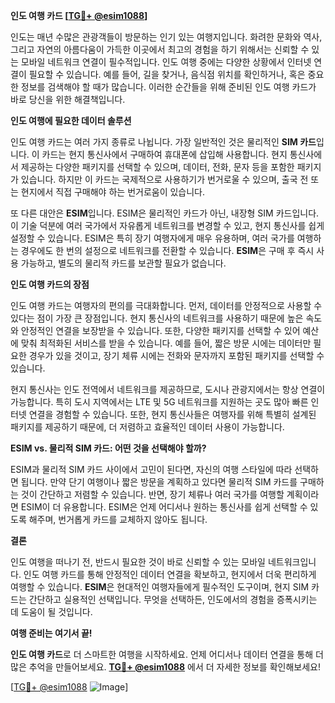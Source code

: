 **인도 여행 카드 [[TG💪+ @esim1088](https://t.me/s/esim1088)]**

인도는 매년 수많은 관광객들이 방문하는 인기 있는 여행지입니다. 화려한 문화와 역사, 그리고 자연의 아름다움이 가득한 이곳에서 최고의 경험을 하기 위해서는 신뢰할 수 있는 모바일 네트워크 연결이 필수적입니다. 인도 여행 중에는 다양한 상황에서 인터넷 연결이 필요할 수 있습니다. 예를 들어, 길을 찾거나, 음식점 위치를 확인하거나, 혹은 중요한 정보를 검색해야 할 때가 많습니다. 이러한 순간들을 위해 준비된 인도 여행 카드가 바로 당신을 위한 해결책입니다.

**인도 여행에 필요한 데이터 솔루션**

인도 여행 카드는 여러 가지 종류로 나뉩니다. 가장 일반적인 것은 물리적인 **SIM 카드**입니다. 이 카드는 현지 통신사에서 구매하여 휴대폰에 삽입해 사용합니다. 현지 통신사에서 제공하는 다양한 패키지를 선택할 수 있으며, 데이터, 전화, 문자 등을 포함한 패키지가 있습니다. 하지만 이 카드는 국제적으로 사용하기가 번거로울 수 있으며, 출국 전 또는 현지에서 직접 구매해야 하는 번거로움이 있습니다.

또 다른 대안은 **ESIM**입니다. ESIM은 물리적인 카드가 아닌, 내장형 SIM 카드입니다. 이 기술 덕분에 여러 국가에서 자유롭게 네트워크를 변경할 수 있고, 현지 통신사를 쉽게 설정할 수 있습니다. ESIM은 특히 장기 여행자에게 매우 유용하며, 여러 국가를 여행하는 경우에도 한 번의 설정으로 네트워크를 전환할 수 있습니다. **ESIM**은 구매 후 즉시 사용 가능하고, 별도의 물리적 카드를 보관할 필요가 없습니다.

**인도 여행 카드의 장점**

인도 여행 카드는 여행자의 편의를 극대화합니다. 먼저, 데이터를 안정적으로 사용할 수 있다는 점이 가장 큰 장점입니다. 현지 통신사의 네트워크를 사용하기 때문에 높은 속도와 안정적인 연결을 보장받을 수 있습니다. 또한, 다양한 패키지를 선택할 수 있어 예산에 맞춰 최적화된 서비스를 받을 수 있습니다. 예를 들어, 짧은 방문 시에는 데이터만 필요한 경우가 있을 것이고, 장기 체류 시에는 전화와 문자까지 포함된 패키지를 선택할 수 있습니다.

현지 통신사는 인도 전역에서 네트워크를 제공하므로, 도시나 관광지에서는 항상 연결이 가능합니다. 특히 도시 지역에서는 LTE 및 5G 네트워크를 지원하는 곳도 많아 빠른 인터넷 연결을 경험할 수 있습니다. 또한, 현지 통신사들은 여행자를 위해 특별히 설계된 패키지를 제공하기 때문에, 더 저렴하고 효율적인 데이터 사용이 가능합니다.

**ESIM vs. 물리적 SIM 카드: 어떤 것을 선택해야 할까?**

ESIM과 물리적 SIM 카드 사이에서 고민이 된다면, 자신의 여행 스타일에 따라 선택하면 됩니다. 만약 단기 여행이나 짧은 방문을 계획하고 있다면 물리적 SIM 카드를 구매하는 것이 간단하고 저렴할 수 있습니다. 반면, 장기 체류나 여러 국가를 여행할 계획이라면 ESIM이 더 유용합니다. ESIM은 언제 어디서나 원하는 통신사를 쉽게 선택할 수 있도록 해주며, 번거롭게 카드를 교체하지 않아도 됩니다.

**결론**

인도 여행을 떠나기 전, 반드시 필요한 것이 바로 신뢰할 수 있는 모바일 네트워크입니다. 인도 여행 카드를 통해 안정적인 데이터 연결을 확보하고, 현지에서 더욱 편리하게 여행할 수 있습니다. **ESIM**은 현대적인 여행자들에게 필수적인 도구이며, 현지 SIM 카드는 간단하고 실용적인 선택입니다. 무엇을 선택하든, 인도에서의 경험을 증폭시키는 데 도움이 될 것입니다.

**여행 준비는 여기서 끝!**

**인도 여행 카드**로 더 스마트한 여행을 시작하세요. 언제 어디서나 데이터 연결을 통해 더 많은 추억을 만들어보세요. **[TG💪+ @esim1088](https://t.me/s/esim1088)** 에서 더 자세한 정보를 확인해보세요!

[[TG💪+ @esim1088](https://t.me/s/esim1088) ![Image](https://i.postimg.cc/Y0z9fWf4/image.png)]
